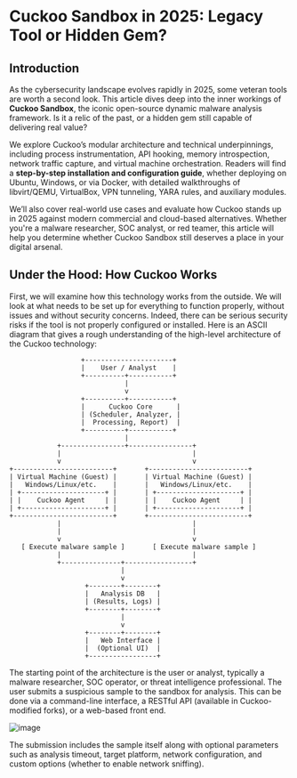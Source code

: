 # Cuckoo Sandbox in 2025: Legacy Tool or Hidden Gem?

## Introduction

As the cybersecurity landscape evolves rapidly in 2025, some veteran tools are worth a second look. This article dives deep into the inner workings of **Cuckoo Sandbox**, the iconic open-source dynamic malware analysis framework. Is it a relic of the past, or a hidden gem still capable of delivering real value?

We explore Cuckoo’s modular architecture and technical underpinnings, including process instrumentation, API hooking, memory introspection, network traffic capture, and virtual machine orchestration. Readers will find a **step-by-step installation and configuration guide**, whether deploying on Ubuntu, Windows, or via Docker, with detailed walkthroughs of libvirt/QEMU, VirtualBox, VPN tunneling, YARA rules, and auxiliary modules.

We’ll also cover real-world use cases and evaluate how Cuckoo stands up in 2025 against modern commercial and cloud-based alternatives. Whether you're a malware researcher, SOC analyst, or red teamer, this article will help you determine whether Cuckoo Sandbox still deserves a place in your digital arsenal.

## Under the Hood: How Cuckoo Works

First, we will examine how this technology works from the outside. We will look at what needs to be set up for everything to function properly, without issues and without security concerns. Indeed, there can be serious security risks if the tool is not properly configured or installed. Here is an ASCII diagram that gives a rough understanding of the high-level architecture of the Cuckoo technology:

```
                  +----------------------+
                  |    User / Analyst    |
                  +----------+-----------+
                             |
                             v
                  +----------+-----------+
                  |      Cuckoo Core      |
                  | (Scheduler, Analyzer, |
                  |  Processing, Report)  |
                  +----------+-----------+
                             |
            +----------------+----------------+
            |                                 |
            v                                 v
+-------------------------+       +-------------------------+
| Virtual Machine (Guest) |       | Virtual Machine (Guest) |
|   Windows/Linux/etc.    |       |   Windows/Linux/etc.    |
| +---------------------+ |       | +---------------------+ |
| |    Cuckoo Agent     | |       | |    Cuckoo Agent     | |
| +---------------------+ |       | +---------------------+ |
+-------------------------+       +-------------------------+
            |                                 |
            |                                 |
            v                                 v
   [ Execute malware sample ]       [ Execute malware sample ]
            |                                 |
            +---------------+-----------------+
                            |
                            v
                   +--------+--------+
                   |   Analysis DB   |
                   | (Results, Logs) |
                   +--------+--------+
                            |
                            v
                   +--------+--------+
                   |   Web Interface |
                   |  (Optional UI)  |
                   +-----------------+
```

The starting point of the architecture is the user or analyst, typically a malware researcher, SOC operator, or threat intelligence professional. The user submits a suspicious sample to the sandbox for analysis. This can be done via a command-line interface, a RESTful API (available in Cuckoo-modified forks), or a web-based front end. 

![image](https://github.com/user-attachments/assets/4b7faebf-419b-4bff-826e-1dd99558116d)

The submission includes the sample itself along with optional parameters such as analysis timeout, target platform, network configuration, and custom options (whether to enable network sniffing).
